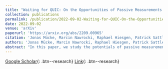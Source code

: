 ```yaml
---
title: "Waiting for QUIC: On the Opportunities of Passive Measurements to Understand QUIC Deployments"
collection: publications
permalink: /publication/2022-09-02-Waiting-for-QUIC-On-the-Opportunities-of-Passive-Measurements-to-Understand-QUIC-Deployments
date: 2022-09-02
venue: 'arXiv'
paperurl: 'https://arxiv.org/abs/2209.00965'
citation: 'Jonas Mücke, Marcin Nawrocki, Raphael Hiesgen, Patrick Sattler, Johannes Zirngibl, Georg Carle, Thomas Schmidt, Matthias Wählisch&quot;Waiting for QUIC: On the Opportunities of Passive Measurements to Understand QUIC Deployments.&quot; arXiv, 2022.'
authors: 'Jonas Mücke, Marcin Nawrocki, Raphael Hiesgen, Patrick Sattler, Johannes Zirngibl, Georg Carle, Thomas Schmidt, Matthias Wählisch'
abstract: "In this paper, we study the potentials of passive measurements to gain advanced knowledge about QUIC deployments. By analyzing one month backscatter traffic of the /9 CAIDA network telescope, we are able to make the following observations. First, we can identify different off-net deployments of hypergiants, using packet features such as QUIC source connection IDs (SCID), packet coalescence, and packet lengths. Second, Facebook and Google configure significantly different retransmission timeouts and maximum number of retransmissions. Third, SCIDs allow further insights into load balancer deployments such as number of servers per load balancer. We bolster our results by active measurements."
---
```

[Google Scholar](https://scholar.google.com/scholar?q=Waiting+for+QUIC:+On+the+Opportunities+of+Passive+Measurements+to+Understand+QUIC+Deployments){: .btn--research} [Link](https://arxiv.org/abs/2209.00965){: .btn--research}